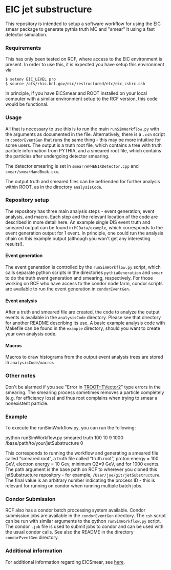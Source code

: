 # EIC jet substructure 

This repository is intended to setup a software workflow for using the EIC smear package to generate pythia truth MC and "smear" it using a fast detector simulation. 


### Requirements

This has only been tested on RCF, where access to the EIC environment is present. In order to use this, it is expected you have setup this environment via

```
$ setenv EIC_LEVEL pro 
$ source /afs/rhic.bnl.gov/eic/restructured/etc/eic_cshrc.csh

```

In principle, if you have EICSmear and ROOT installed on your local computer with a similar environment setup to the RCF version, this code would be functional. 

### Usage
All that is necessary to use this is to run the main `runSimWorkflow.py` with the arguments as documented in the file. Alternatively, there is a `.csh` script in `condorEventGen` that runs the same thing - this may be more intuitive for some users. The output is a truth root file, which contains a tree with truth particle information from PYTHIA, and a smeared root file, which contains the particles after undergoing detector smearing.

The detector smearing is set in `smear/ePHENIXDetector.cpp` and `smear/smearHandBook.cxx`.

The output truth and smeared files can be befriended for further analysis within ROOT, as in the directory `analysisCode`.

### Repository setup

The repository has three main analysis steps - event generation, event analysis, and macro. Each step and the relevant location of the code are described in more detail here. An example single DIS event truth and smeared output can be found in `MCData/example`, which corresponds to the event generation output for 1 event. In principle, one could run the analysis chain on this example output (although you won't get any interesting results!).

#### Event generation

The event generation is controlled by the `runSimWorkflow.py` script, which calls separate python scripts in the directories `pythiaGeneration` and `smear` to do the truth event generation and smearing, respectively. For those working on RCF who have access to the condor node farm, condor scripts are available to run the event generation in `condorEventGen`. 
#### Event analysis

After a truth and smeared file are created, the code to analyze the output events is available in the `analysisCode` directory. Please see that directory for another README describing its use. A basic example analysis code with Makefile can be found in the `example` directory, should you want to create your own analysis code.

#### Macros

Macros to draw histograms from the output event analysis trees are stored in `analysisCode/macros`

### Other notes

Don't be alarmed if you see "Error in <TROOT::TVector2>" type errors in the smearing. The smearing process sometimes removes a particle completely (e.g. for efficiency loss) and thus root complains when trying to smear a nonexistent particle.

### Example

To execute the runSimWorkflow.py, you can run the following:

python runSimWorkflow.py smeared truth 100 10 9 1000 /base/path/to/your/jetSubstructure 0

This corresponds to running the workflow and generating a smeared file called “smeared.root”, a truth file called “truth.root”, proton energy = 100 GeV, electron energy = 10 Gev, minimum Q2=9 GeV, and for 1000 events. The path argument is the base path on RCF to wherever you cloned this jetSubstructure repository - for example, `/User/joe/git/jetSubstructure`. The final value is an arbitrary number indicating the process ID - this is relevant for running on condor when running multiple batch jobs.

### Condor Submission

RCF also has a condor batch processing system available. Condor submission jobs are available in the `condorEventGen` directory. The `csh` script can be run with similar arguments to the python `runSimWorkflow.py` script. The condor `.job` file is used to submit jobs to condor and can be used with the usual condor calls. See also the README in the directory `condorEventGen` directory.


### Additional information

For additional information regarding EICSmear, see [here](https://gitlab.com/eic/eic-smear/).